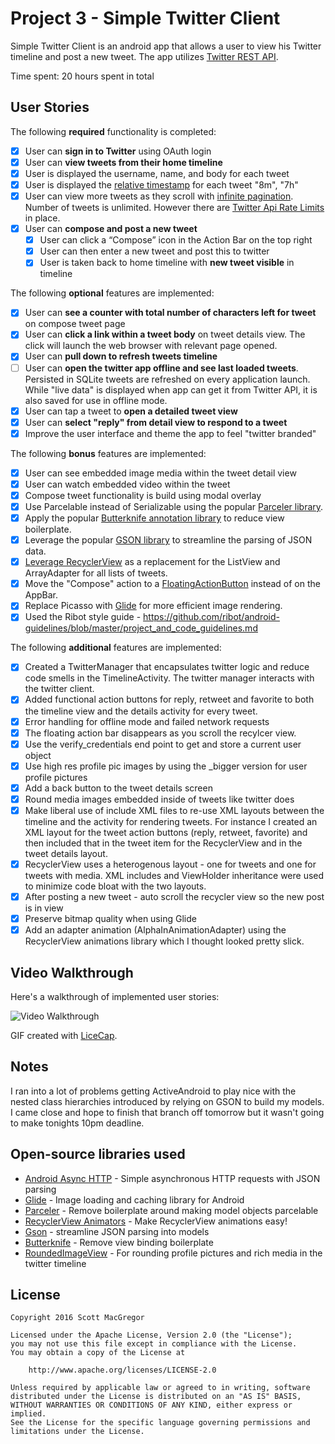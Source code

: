 # Project 3 - Simple Twitter Client

Simple Twitter Client is an android app that allows a user to view his Twitter timeline and post a new tweet. The app utilizes [Twitter REST API](https://dev.twitter.com/rest/public).

Time spent: 20 hours spent in total

## User Stories

The following **required** functionality is completed:

* [X]	User can **sign in to Twitter** using OAuth login
* [X]	User can **view tweets from their home timeline**
  * [X] User is displayed the username, name, and body for each tweet
  * [X] User is displayed the [relative timestamp](https://gist.github.com/nesquena/f786232f5ef72f6e10a7) for each tweet "8m", "7h"
  * [X] User can view more tweets as they scroll with [infinite pagination](http://guides.codepath.com/android/Endless-Scrolling-with-AdapterViews-and-RecyclerView). Number of tweets is unlimited.
    However there are [Twitter Api Rate Limits](https://dev.twitter.com/rest/public/rate-limiting) in place.
* [X] User can **compose and post a new tweet**
  * [X] User can click a “Compose” icon in the Action Bar on the top right
  * [X] User can then enter a new tweet and post this to twitter
  * [X] User is taken back to home timeline with **new tweet visible** in timeline

The following **optional** features are implemented:

* [X] User can **see a counter with total number of characters left for tweet** on compose tweet page
* [X] User can **click a link within a tweet body** on tweet details view. The click will launch the web browser with relevant page opened.
* [X] User can **pull down to refresh tweets timeline**
* [ ] User can **open the twitter app offline and see last loaded tweets**. Persisted in SQLite tweets are refreshed on every application launch. While "live data" is displayed when app can get it from Twitter API, it is also saved for use in offline mode.
* [X] User can tap a tweet to **open a detailed tweet view**
* [X] User can **select "reply" from detail view to respond to a tweet**
* [X] Improve the user interface and theme the app to feel "twitter branded"

The following **bonus** features are implemented:

* [X] User can see embedded image media within the tweet detail view
* [X] User can watch embedded video within the tweet
* [X] Compose tweet functionality is build using modal overlay
* [X] Use Parcelable instead of Serializable using the popular [Parceler library](http://guides.codepath.com/android/Using-Parceler).
* [X] Apply the popular [Butterknife annotation library](http://guides.codepath.com/android/Reducing-View-Boilerplate-with-Butterknife) to reduce view boilerplate.
* [X] Leverage the popular [GSON library](http://guides.codepath.com/android/Using-Android-Async-Http-Client#decoding-with-gson-library) to streamline the parsing of JSON data.
* [X] [Leverage RecyclerView](http://guides.codepath.com/android/Using-the-RecyclerView) as a replacement for the ListView and ArrayAdapter for all lists of tweets.
* [X] Move the "Compose" action to a [FloatingActionButton](https://github.com/codepath/android_guides/wiki/Floating-Action-Buttons) instead of on the AppBar.
* [X] Replace Picasso with [Glide](http://inthecheesefactory.com/blog/get-to-know-glide-recommended-by-google/en) for more efficient image rendering.
* [X] Used the Ribot style guide - https://github.com/ribot/android-guidelines/blob/master/project_and_code_guidelines.md

The following **additional** features are implemented:

* [X] Created a TwitterManager that encapsulates twitter logic and reduce code smells in the TimelineActivity. The twitter manager interacts with the twitter client.
* [X] Added functional action buttons for reply, retweet and favorite to both the timeline view and the details activity for every tweet.
* [X] Error handling for offline mode and failed network requests
* [X] The floating action bar disappears as you scroll the recylcer view.
* [X] Use the verify_credentials end point to get and store a current user object
* [X] Use high res profile pic images by using the _bigger version for user profile pictures
* [X] Add a back button to the tweet details screen
* [X] Round media images embedded inside of tweets like twitter does
* [X] Make liberal use of include XML files to re-use XML layouts between the timeline and the activity for rendering tweets. For instance I created an XML layout for the tweet action buttons (reply, retweet, favorite) and then included that in the tweet item for the RecyclerView and in the tweet details layout.
* [X] RecyclerView uses a heterogenous layout - one for tweets and one for tweets with media. XML includes and ViewHolder inheritance were used to minimize code bloat with the two layouts.
* [X] After posting a new tweet - auto scroll the recycler view so the new post is in view
* [X] Preserve bitmap quality when using Glide
* [X] Add an adapter animation (AlphaInAnimationAdapter) using the RecyclerView animations library which I thought looked pretty slick.

## Video Walkthrough 

Here's a walkthrough of implemented user stories:

<img src='https://cloud.githubusercontent.com/assets/1521460/13209930/bfe51f4c-d8de-11e5-9325-4160cd9b39c3.gif' title='Video Walkthrough' width='' alt='Video Walkthrough' />

GIF created with [LiceCap](http://www.cockos.com/licecap/).

## Notes

I ran into a lot of problems getting ActiveAndroid to play nice with the nested class hierarchies introduced by relying on GSON to build my models. I came close and hope to finish that branch off tomorrow but it wasn't going to make tonights 10pm deadline.

## Open-source libraries used

- [Android Async HTTP](https://github.com/loopj/android-async-http) - Simple asynchronous HTTP requests with JSON parsing
- [Glide](https://github.com/bumptech/glide) - Image loading and caching library for Android
- [Parceler](https://github.com/johncarl81/parceler) - Remove boilerplate around making model objects parcelable
- [RecyclerView Animators](https://github.com/wasabeef/recyclerview-animators) - Make RecyclerView animations easy!
- [Gson](https://github.com/google/gson) - streamline JSON parsing into models
- [Butterknife](http://jakewharton.github.io/butterknife/) - Remove view binding boilerplate
- [RoundedImageView](https://github.com/vinc3m1/RoundedImageView) - For rounding profile pictures and rich media in the twitter timeline

## License

    Copyright 2016 Scott MacGregor

    Licensed under the Apache License, Version 2.0 (the "License");
    you may not use this file except in compliance with the License.
    You may obtain a copy of the License at

        http://www.apache.org/licenses/LICENSE-2.0

    Unless required by applicable law or agreed to in writing, software
    distributed under the License is distributed on an "AS IS" BASIS,
    WITHOUT WARRANTIES OR CONDITIONS OF ANY KIND, either express or implied.
    See the License for the specific language governing permissions and
    limitations under the License.
